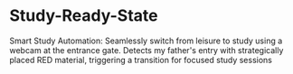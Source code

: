 # Study-Ready-State
Smart Study Automation: Seamlessly switch from leisure to study using a webcam at the entrance gate. Detects my father's entry with strategically placed RED material, triggering a transition for focused study sessions
